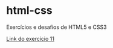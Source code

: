 # html-css
 Exercícios e desafios de HTML5 e CSS3

 <a href="https://leobastosz.github.io/html-css/exercicios/ex011/index.html">Link do exercício 11 </a>
